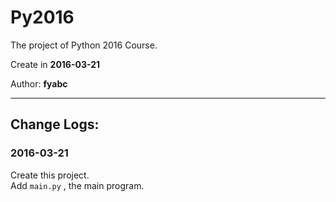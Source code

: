 # Py2016

The project of Python 2016 Course.

Create in **2016-03-21**

Author: **fyabc**

----

## Change Logs:

### 2016-03-21

Create this project.<br/>
Add  `main.py` , the main program.
